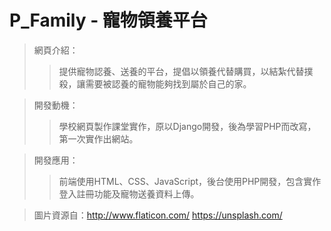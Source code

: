 # P_Family - 寵物領養平台

> 網頁介紹：
>> 提供寵物認養、送養的平台，提倡以領養代替購買，以結紮代替撲殺，讓需要被認養的寵物能夠找到屬於自己的家。

> 開發動機：
>> 學校網頁製作課堂實作，原以Django開發，後為學習PHP而改寫，第一次實作出網站。


> 開發應用：
>> 前端使用HTML、CSS、JavaScript，後台使用PHP開發，包含實作登入註冊功能及寵物送養資料上傳。

> 圖片資源自：http://www.flaticon.com/ https://unsplash.com/
           
           
